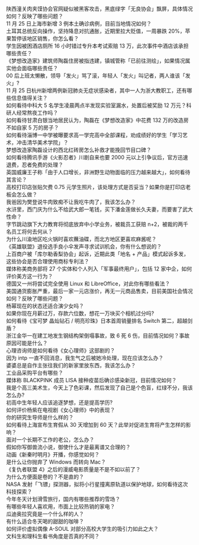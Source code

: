 陕西潼关肉夹馍协会官网疑似被黑客攻击，黑底绿字「无良协会」飘屏，具体情况如何？反映了哪些问题？  
11 月 25 日上海市新增 3 例本土确诊病例，目前当地情况如何？  
土耳其总统反向操作，坚持降息对抗通胀，近期里拉大贬值，一周暴跌 20%，苹果暂停该地区销售，你怎么看？  
学生因被困酒店厕所 16 小时错过专升本考试索赔 13 万，此次事件中酒店该承担哪些责任？  
《梦想改造家》建筑师陶磊住房被指违建，镇城管称「已前往测绘」，如果情况属实他会面临哪些责任？  
00 后上班太懒散，领导「发火」骂了滚，年轻人「发火」叫记者，两人谁该「发火」?  
11 月 25 日杭州新增两例新冠肺炎无症状感染者，其中一人为浙大教职工，还有哪些信息值得关注？  
如何看待中科大 5 名学生凌晨两点半发现实验室漏水，处置后被奖励 12 万元？科研人经常熬夜工作吗？  
如何看待甘肃白银当地居民认为，陶磊在《梦想改造家》中花费 132 万的改造房不如自家 5 万的房子？  
如何看待淄博一中学被曝要求高一学完高中全部课程，劝成绩好的学生「学习艺术，冲击清华美术学院」？  
梦想改造家陶磊设计的西北红砖房怎么补救才能挽回节目口碑？  
如何看待腾讯手游《火影忍者》川剧自来也要 2000 元以上引争议后，官方迅速退费，忍者免费的处理？  
英国威廉王子称「由于人口增长，非洲野生动物面临的压力越来越大」，如何看待其言论？  
高校打印店张贴欠费 0.75 元学生照片，该处理方式是否妥当？如果你是打印店老板会怎么做？  
我爸因为樊登说牛肉致痴不让我吃牛肉了，我该怎么办？  
水浒里，西门庆为什么不给武大郎一笔钱，买下潘金莲做长久夫妻，而要害了武大性命？  
字节跳动旗下大力教育将彻底放弃中小学业务，被裁员工获赔 n+2，被裁的两千名员工将何去何从？  
为什么川渝地区吃火锅时喜欢蘸油碟，而北方地区更喜欢麻酱呢？  
《英雄联盟》退役选手良小伞发声寻求试训机会，你有什么想说的？  
上百商户被「库尔勒香梨协会」起诉，近期此类「地名 + 产品」模式起诉多发，这些协会是否合理使用商标专利法？  
媒体称美商务部将 27 个实体和个人列入「军事最终用户」，包括 12 家中企，如何评价美方这一行为？  
德国又一州将尝试完全使用 Linux 和 LibreOffice，对此你有哪些看法？  
美国通货膨胀严重，最后一家一元店涨价，再无一元商品售卖，目前美国社会情况如何？反映了哪些问题？  
杨幂现在的状态还适合演少女吗？  
如果你现在月薪过万，存款六位数，想花一万块买个相机过分吗?  
如何看待《宝可梦 晶灿钻石 / 明亮珍珠》日本首周销量排名 Switch 第二，超越剑盾？  
浙江金华一在建工地发生钢结构架倒塌事故，致 6 死 6 伤，目前情况如何？事故原因可能是什么？  
心理咨询师是如何看待《女心理师》这部剧的？  
因为 intp 一直不回消息，我生气之后被她冷处理，现在应该怎么办？  
婆婆总是自作主张往我们的新家里放东西，我该怎么办？  
工业品采购平台有哪些？  
媒体称 BLACKPINK 成员 LISA 接种疫苗后确诊感染新冠，目前情况如何？  
我是个高三美术生，今天上了色彩课，然后发现了自己是个色盲，红绿不分，我该怎么办?  
初高中生年轻人应该追逐梦想，还是提高学历?  
如何评价杨紫在电视剧《女心理师》中的表现？  
你的研究生导师是什么样的？  
如何看待上海宣布生育假从 30 天增加到 60 天？此举对促进生育将产生怎样的影响？  
面对一个长期不工作的老公，怎么办？  
假如你写御兽流小说，御使什么才是最离谱又合理的？  
动画《新秦时明月》开播，你感觉如何？  
是什么让你抛弃了 Windows 而转向 Mac？  
《复仇者联盟 4》之后的漫威电影质量是不是不如以前了？  
为什么方便面是卷的？不是直的？  
NASA 发射「飞镖」探测器，拟将小行星撞离原轨道以保护地球，如何看待这次科技探索？  
今年冬天计划滑雪旅行，国内有哪些推荐的雪场？  
有哪些年轻人喜欢用，市面上比较热销的家电？  
瓜迪奥拉究竟是一个什么样的人？  
有什么适合冬天喝的甜甜的咖啡？  
如何评价虚拟偶像 A-SOUL 对部分高校大学生的吸引力如此之大？  
文科生和理科生看书角度是否真的不同？  
